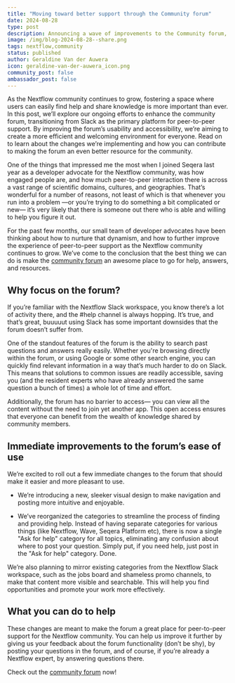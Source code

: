 ```yaml
---
title: "Moving toward better support through the Community forum"
date: 2024-08-28
type: post
description: Announcing a wave of improvements to the Community forum, including a sleeker design, better navigation and a one-size-fits-all category for support questions.
image: /img/blog-2024-08-28--share.png
tags: nextflow,community
status: published
author: Geraldine Van der Auwera
icon: geraldine-van-der-auwera_icon.png
community_post: false
ambassador_post: false
---
```


As the Nextflow community continues to grow, fostering a space where users can easily find help and share knowledge is more important than ever. In this post, we’ll explore our ongoing efforts to enhance the community forum, transitioning from Slack as the primary platform for peer-to-peer support. By improving the forum’s usability and accessibility, we’re aiming to create a more efficient and welcoming environment for everyone. Read on to learn about the changes we’re implementing and how you can contribute to making the forum an even better resource for the community.

<!-- end-archive-description -->

One of the things that impressed me the most when I joined Seqera last year as a developer advocate for the Nextflow community, was how engaged people are, and how much peer-to-peer interaction there is across a vast range of scientific domains, cultures, and geographies. That’s wonderful for a number of reasons, not least of which is that whenever you run into a problem —or you’re trying to do something a bit complicated or new— it’s very likely that there is someone out there who is able and willing to help you figure it out.

For the past few months, our small team of developer advocates have been thinking about how to nurture that dynamism, and how to further improve the experience of peer-to-peer support as the Nextflow community continues to grow. We’ve come to the conclusion that the best thing we can do is make the [community forum](https://community.seqera.io/) an awesome place to go for help, answers, and resources.

## Why focus on the forum?

If you’re familiar with the Nextflow Slack workspace, you know there’s a lot of activity there, and the #help channel is always hopping. It’s true, and that’s great, buuuuut using Slack has some important downsides that the forum doesn’t suffer from.

One of the standout features of the forum is the ability to search past questions and answers really easily. Whether you're browsing directly within the forum, or using Google or some other search engine, you can quickly find relevant information in a way that’s much harder to do on Slack. This means that solutions to common issues are readily accessible, saving you (and the resident experts who have already answered the same question a bunch of times) a whole lot of time and effort.

Additionally, the forum has no barrier to access— you can view all the content without the need to join yet another app. This open access ensures that everyone can benefit from the wealth of knowledge shared by community members.

## Immediate improvements to the forum’s ease of use

We’re excited to roll out a few immediate changes to the forum that should make it easier and more pleasant to use.

- We’re introducing a new, sleeker visual design to make navigation and posting more intuitive and enjoyable.

- We’ve reorganized the categories to streamline the process of finding and providing help. Instead of having separate categories for various things (like Nextflow, Wave, Seqera Platform etc), there is now a single "Ask for help" category for all topics, eliminating any confusion about where to post your question. Simply put, if you need help, just post in the "Ask for help" category. Done.

We’re also planning to mirror existing categories from the Nextflow Slack workspace, such as the jobs board and shameless promo channels, to make that content more visible and searchable. This will help you find opportunities and promote your work more effectively.

## What you can do to help

These changes are meant to make the forum a great place for peer-to-peer support for the Nextflow community. You can help us improve it further by giving us your feedback about the forum functionality (don’t be shy), by posting your questions in the forum, and of course, if you’re already a Nextflow expert, by answering questions there.

Check out the [community forum](https://community.seqera.io/) now!

